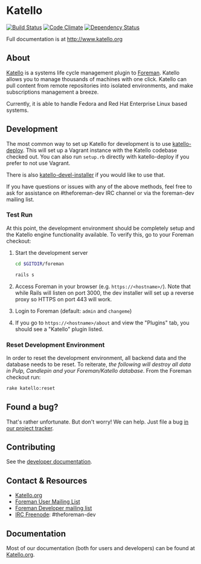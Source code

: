 # Katello

[![Build Status](http://ci.theforeman.org/buildStatus/icon?job=test_katello)](http://ci.theforeman.org/job/test_katello)
[![Code Climate](https://codeclimate.com/github/Katello/katello/badges/gpa.svg)](https://codeclimate.com/github/Katello/katello)
[![Dependency Status](https://gemnasium.com/Katello/katello.svg)](https://gemnasium.com/Katello/katello)

Full documentation is at http://www.katello.org

## About

[Katello](http://www.katello.org) is a systems life cycle management
plugin to [Foreman](http://www.theforeman.org). Katello allows you to manage
thousands of machines with one click. Katello can pull content
from remote repositories into isolated environments, and make subscriptions
management a breeze.

Currently, it is able to handle Fedora and Red Hat Enterprise
Linux based systems.

## Development

The most common way to set up Katello for development is to use
[katello-deploy](https://github.com/Katello/katello-deploy#development-deployment).
This will set up a Vagrant instance with the Katello codebase checked out. You
can also run `setup.rb` directly with katello-deploy if you prefer to not use
Vagrant.

There is also
[katello-devel-installer](https://github.com/Katello/katello-installer#development-usage)
if you would like to use that.

If you have questions or issues with any of the above methods, feel free to ask
for assistance on #theforeman-dev IRC channel or via the foreman-dev mailing
list.

### Test Run

At this point, the development environment should be completely setup and the Katello engine functionality available. To verify this, go to your Foreman checkout:

1. Start the development server

    ```bash
    cd $GITDIR/foreman

    rails s
    ```

1. Access Foreman in your browser (e.g. `https://<hostname>/`). Note that while Rails will listen on port 3000, the dev installer will set up a reverse proxy so HTTPS on port 443 will work.
1. Login to Foreman (default: `admin` and `changeme`)
1. If you go to `https://<hostname>/about` and view the "Plugins" tab, you should see a "Katello" plugin listed.

### Reset Development Environment

In order to reset the development environment, all backend data and the database needs to be reset. To reiterate, *the following will destroy all data in Pulp, Candlepin and your Foreman/Katello database*. From the Foreman checkout run:

```bash
rake katello:reset
```

## Found a bug?

That's rather unfortunate. But don't worry! We can help. Just file a bug
[in our project tracker](http://projects.theforeman.org/projects/katello).


## Contributing

See the [developer documentation](http://www.katello.org/developers/index.html).

## Contact & Resources

 * [Katello.org](http://katello.org)
 * [Foreman User Mailing List](https://groups.google.com/forum/?fromgroups#!forum/foreman-users)
 * [Foreman Developer mailing list](https://groups.google.com/forum/?fromgroups#!forum/foreman-dev)
 * [IRC Freenode](http://freenode.net/using_the_network.shtml): #theforeman-dev

## Documentation

Most of our documentation (both for users and developers) can be found at
[Katello.org](http://www.katello.org).
